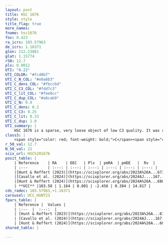 ```yaml
---
layout: post
title: HSC 1676
style: style
title_flag: true
more_names: 
fname: hsc1676
fov: 0.423
ra_icrs: 103.57963
de_icrs: 1.16371
glon: 212.23881
glat: 1.15774
r50: 12.7
plx: 0.8012
UTI: "0.22"
UTI_COLOR: "#fcd0bf"
UTI_C_N_COL: "#e0a6b3"
UTI_C_dens_COL: "#fbccbd"
UTI_C_C3_COL: "#fdd7c3"
UTI_C_lit_COL: "#fee8cc"
UTI_C_dup_COL: "#a6cab9"
UTI_C_N: 0.0
UTI_C_dens: 0.2
UTI_C_C3: 0.25
UTI_C_lit: 0.33
UTI_C_dup: 1.0
UTI_summary: |
    HSC 1676 is a sparse, very loose object of low C3 quality. It was recently reported in the literature.<br><br><span style="color: #99180f; font-weight: bold;">Warning: </span>contains less than 25 stars with <i>P>0.5</i> estimated.
class3: |
    <span style="color: red; font-weight: bold;">C</span><span style="color: red; font-weight: bold;">C</span>
r_50_val: 12.7
N_50_val: 21
scix_url: HSC%201676
posit_table: |
    | Reference    | RA    | DEC   | Plx  | pmRA  | pmDE   |  Rv  |
    | :---         | :---: | :---: | :---: | :---: | :---: | :---: |
    |[Hunt & Reffert (2023)](https://scixplorer.org/abs/2023A%26A...673A.114H) | 103.55 | 1.149 | 0.808 | -2.464 | 0.456 | 18.307 |
    |[Cavallo et al. (2024)](https://scixplorer.org/abs/2024AJ....167...12C) | 103.648 | 1.087 | 0.81 | -- | -- | -- |
    |[Hunt & Reffert (2024)](https://scixplorer.org/abs/2024A%26A...686A..42H) | 103.55 | 1.149 | 0.808 | -2.464 | 0.456 | 18.307 |
    | **UCC** |103.58 | 1.164 | 0.801 | -2.456 | 0.384 | 14.817 | 
cds_radec: 103.57963,+1.16371
carousel: UCC_HUNT23
fpars_table: |
    | Reference |  Values |
    | :---  |  :---:  |
    | [Hunt & Reffert (2023)](https://scixplorer.org/abs/2023A%26A...673A.114H) | `AV50=0.696, diffAV50=0.652, MOD50=10.346, logAge50=8.124` |
    | [Cavallo et al. (2024)](https://scixplorer.org/abs/2024AJ....167...12C) | `AV50=0.58, dMod50=10.29, logAge50=8.5, [Fe/H]50=0.04` |
    | [Hunt & Reffert (2024)](https://scixplorer.org/abs/2024A%26A...686A..42H) | `MassJ=76.8654` |
shared_table: |
    
---
```

